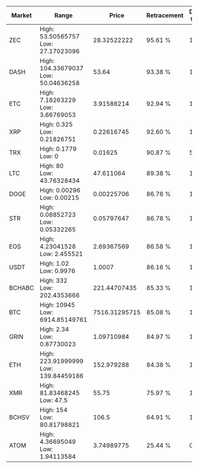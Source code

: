 | Market | Range | Price| Retracement | Doubles to 50% |
| --- | --- | --- | --- | --- |
| ZEC | High: 53.50565757<br />Low: 27.17023096 | 28.32522222 | 95.61 % | 1.42 |
| DASH | High: 104.33679037<br />Low: 50.04636258 | 53.64 | 93.38 % | 1.44 |
| ETC | High: 7.18263229<br />Low: 3.66769053 | 3.91586214 | 92.94 % | 1.39 |
| XRP | High: 0.325<br />Low: 0.21826751 | 0.22616745 | 92.60 % | 1.20 |
| TRX | High: 0.1779<br />Low: 0 | 0.01625 | 90.87 % | 5.47 |
| LTC | High: 80<br />Low: 43.76328434 | 47.611064 | 89.38 % | 1.30 |
| DOGE | High: 0.00296<br />Low: 0.00215 | 0.00225706 | 86.78 % | 1.13 |
| STR | High: 0.08852723<br />Low: 0.05332265 | 0.05797647 | 86.78 % | 1.22 |
| EOS | High: 4.23041528<br />Low: 2.455521 | 2.69367569 | 86.58 % | 1.24 |
| USDT | High: 1.02<br />Low: 0.9976 | 1.0007 | 86.16 % | 1.01 |
| BCHABC | High: 332<br />Low: 202.4353666 | 221.44707435 | 85.33 % | 1.21 |
| BTC | High: 10945<br />Low: 6914.85149761 | 7516.31295715 | 85.08 % | 1.19 |
| GRIN | High: 2.34<br />Low: 0.87730023 | 1.09710984 | 84.97 % | 1.47 |
| ETH | High: 223.91999999<br />Low: 139.84459186 | 152.979288 | 84.38 % | 1.19 |
| XMR | High: 81.83468245<br />Low: 47.5 | 55.75 | 75.97 % | 1.16 |
| BCHSV | High: 154<br />Low: 80.81798821 | 106.5 | 64.91 % | 1.10 |
| ATOM | High: 4.36695049<br />Low: 1.94113584 | 3.74989775 | 25.44 % | 0.00 |
